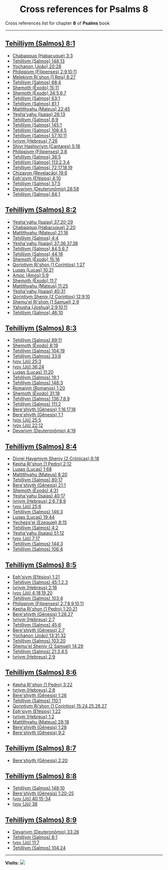 <div align="center">

# Cross references for **Psalms 8**
</div>

Cross references list for chapter **8** of **Psalms** book

---

<h2 id="1"><a href="https://bible.ozzuu.com/pt_yah/Psa/8#1" target="_blank">Tehilliym (Salmos) 8:1</a></h2>

- [Chabaqquq (Habacuque) 3:3](https://bible.ozzuu.com/pt_yah/Hc/3#3)
- [Tehilliym (Salmos) 148:13](https://bible.ozzuu.com/pt_yah/Psa/148#13)
- [Yochanon (João) 20:28](https://bible.ozzuu.com/pt_yah/Joh/20#28)
- [Philippiym (Filipenses) 2:9,10,11](https://bible.ozzuu.com/pt_yah/Php/2#9)
- [Melekiym Ri'shon (1 Reis) 8:27](https://bible.ozzuu.com/pt_yah/1Ki/8#27)
- [Tehilliym (Salmos) 68:4](https://bible.ozzuu.com/pt_yah/Psa/68#4)
- [Shemoth (Êxodo) 15:11](https://bible.ozzuu.com/pt_yah/Exo/15#11)
- [Shemoth (Êxodo) 34:5,6,7](https://bible.ozzuu.com/pt_yah/Exo/34#5)
- [Tehilliym (Salmos) 63:1](https://bible.ozzuu.com/pt_yah/Psa/63#1)
- [Tehilliym (Salmos) 81:1](https://bible.ozzuu.com/pt_yah/Psa/81#1)
- [Mattithyahu (Mateus) 22:45](https://bible.ozzuu.com/pt_yah/Mat/22#45)
- [Yesha'yahu (Isaías) 26:13](https://bible.ozzuu.com/pt_yah/Isa/26#13)
- [Tehilliym (Salmos) 8:9](https://bible.ozzuu.com/pt_yah/Psa/8#9)
- [Tehilliym (Salmos) 145:1](https://bible.ozzuu.com/pt_yah/Psa/145#1)
- [Tehilliym (Salmos) 108:4,5](https://bible.ozzuu.com/pt_yah/Psa/108#4)
- [Tehilliym (Salmos) 57:10,11](https://bible.ozzuu.com/pt_yah/Psa/57#10)
- [Ivriym (Hebreus) 7:26](https://bible.ozzuu.com/pt_yah/Heb/7#26)
- [Shiyr Hashiyriym (Cantares) 5:16](https://bible.ozzuu.com/pt_yah/Sos/5#16)
- [Philippiym (Filipenses) 3:8](https://bible.ozzuu.com/pt_yah/Php/3#8)
- [Tehilliym (Salmos) 36:5](https://bible.ozzuu.com/pt_yah/Psa/36#5)
- [Tehilliym (Salmos) 113:2,3,4](https://bible.ozzuu.com/pt_yah/Psa/113#2)
- [Tehilliym (Salmos) 72:17,18,19](https://bible.ozzuu.com/pt_yah/Psa/72#17)
- [Chizayon (Revelação) 19:6](https://bible.ozzuu.com/pt_yah/Rev/19#6)
- [Eph'siym (Efésios) 4:10](https://bible.ozzuu.com/pt_yah/Eph/4#10)
- [Tehilliym (Salmos) 57:5](https://bible.ozzuu.com/pt_yah/Psa/57#5)
- [Devariym (Deuteronômio) 28:58](https://bible.ozzuu.com/pt_yah/Deu/28#58)
- [Tehilliym (Salmos) 84:1](https://bible.ozzuu.com/pt_yah/Psa/84#1)
<h2 id="2"><a href="https://bible.ozzuu.com/pt_yah/Psa/8#2" target="_blank">Tehilliym (Salmos) 8:2</a></h2>

- [Yesha'yahu (Isaías) 37:20-29](https://bible.ozzuu.com/pt_yah/Isa/37#20)
- [Chabaqquq (Habacuque) 2:20](https://bible.ozzuu.com/pt_yah/Hc/2#20)
- [Mattithyahu (Mateus) 21:16](https://bible.ozzuu.com/pt_yah/Mat/21#16)
- [Tehilliym (Salmos) 4:4](https://bible.ozzuu.com/pt_yah/Psa/4#4)
- [Yesha'yahu (Isaías) 37:36,37,38](https://bible.ozzuu.com/pt_yah/Isa/37#36)
- [Tehilliym (Salmos) 84:5,6,7](https://bible.ozzuu.com/pt_yah/Psa/84#5)
- [Tehilliym (Salmos) 44:16](https://bible.ozzuu.com/pt_yah/Psa/44#16)
- [Shemoth (Êxodo) 15:16](https://bible.ozzuu.com/pt_yah/Exo/15#16)
- [Qorintiym Ri'shon (1 Coríntios) 1:27](https://bible.ozzuu.com/pt_yah/1Co/1#27)
- [Luqas (Lucas) 10:21](https://bible.ozzuu.com/pt_yah/Luk/10#21)
- [Amoc (Amós) 5:9](https://bible.ozzuu.com/pt_yah/Am/5#9)
- [Shemoth (Êxodo) 11:7](https://bible.ozzuu.com/pt_yah/Exo/11#7)
- [Mattithyahu (Mateus) 11:25](https://bible.ozzuu.com/pt_yah/Mat/11#25)
- [Yesha'yahu (Isaías) 40:31](https://bible.ozzuu.com/pt_yah/Isa/40#31)
- [Qorintiym Sheniy (2 Coríntios) 12:9,10](https://bible.ozzuu.com/pt_yah/2Co/12#9)
- [Shemu'el Ri'shon (1 Samuel) 2:9](https://bible.ozzuu.com/pt_yah/1Sm/2#9)
- [Yahusha (Joshua) 2:9,10,11](https://bible.ozzuu.com/pt_yah/Jos/2#9)
- [Tehilliym (Salmos) 46:10](https://bible.ozzuu.com/pt_yah/Psa/46#10)
<h2 id="3"><a href="https://bible.ozzuu.com/pt_yah/Psa/8#3" target="_blank">Tehilliym (Salmos) 8:3</a></h2>

- [Tehilliym (Salmos) 89:11](https://bible.ozzuu.com/pt_yah/Psa/89#11)
- [Shemoth (Êxodo) 8:19](https://bible.ozzuu.com/pt_yah/Exo/8#19)
- [Tehilliym (Salmos) 104:19](https://bible.ozzuu.com/pt_yah/Psa/104#19)
- [Tehilliym (Salmos) 33:6](https://bible.ozzuu.com/pt_yah/Psa/33#6)
- [Iyov (Jó) 25:3](https://bible.ozzuu.com/pt_yah/Job/25#3)
- [Iyov (Jó) 36:24](https://bible.ozzuu.com/pt_yah/Job/36#24)
- [Luqas (Lucas) 11:20](https://bible.ozzuu.com/pt_yah/Luk/11#20)
- [Tehilliym (Salmos) 19:1](https://bible.ozzuu.com/pt_yah/Psa/19#1)
- [Tehilliym (Salmos) 148:3](https://bible.ozzuu.com/pt_yah/Psa/148#3)
- [Romaiym (Romanos) 1:20](https://bible.ozzuu.com/pt_yah/Rom/1#20)
- [Shemoth (Êxodo) 31:18](https://bible.ozzuu.com/pt_yah/Exo/31#18)
- [Tehilliym (Salmos) 136:7,8,9](https://bible.ozzuu.com/pt_yah/Psa/136#7)
- [Tehilliym (Salmos) 111:2](https://bible.ozzuu.com/pt_yah/Psa/111#2)
- [Bere'shiyth (Gênesis) 1:16,17,18](https://bible.ozzuu.com/pt_yah/Gen/1#16)
- [Bere'shiyth (Gênesis) 1:1](https://bible.ozzuu.com/pt_yah/Gen/1#1)
- [Iyov (Jó) 25:5](https://bible.ozzuu.com/pt_yah/Job/25#5)
- [Iyov (Jó) 22:12](https://bible.ozzuu.com/pt_yah/Job/22#12)
- [Devariym (Deuteronômio) 4:19](https://bible.ozzuu.com/pt_yah/Deu/4#19)
<h2 id="4"><a href="https://bible.ozzuu.com/pt_yah/Psa/8#4" target="_blank">Tehilliym (Salmos) 8:4</a></h2>

- [Divrei Hayamiym Sheniy (2 Crônicas) 6:18](https://bible.ozzuu.com/pt_yah/2Ch/6#18)
- [Kepha Ri'shon (1 Pedro) 2:12](https://bible.ozzuu.com/pt_yah/1Pe/2#12)
- [Luqas (Lucas) 1:68](https://bible.ozzuu.com/pt_yah/Luk/1#68)
- [Mattithyahu (Mateus) 8:20](https://bible.ozzuu.com/pt_yah/Mat/8#20)
- [Tehilliym (Salmos) 80:17](https://bible.ozzuu.com/pt_yah/Psa/80#17)
- [Bere'shiyth (Gênesis) 21:1](https://bible.ozzuu.com/pt_yah/Gen/21#1)
- [Shemoth (Êxodo) 4:31](https://bible.ozzuu.com/pt_yah/Exo/4#31)
- [Yesha'yahu (Isaías) 40:17](https://bible.ozzuu.com/pt_yah/Isa/40#17)
- [Ivriym (Hebreus) 2:6,7,8,9](https://bible.ozzuu.com/pt_yah/Heb/2#6)
- [Iyov (Jó) 25:6](https://bible.ozzuu.com/pt_yah/Job/25#6)
- [Tehilliym (Salmos) 146:3](https://bible.ozzuu.com/pt_yah/Psa/146#3)
- [Luqas (Lucas) 19:44](https://bible.ozzuu.com/pt_yah/Luk/19#44)
- [Yechezq'el (Ezequiel) 8:15](https://bible.ozzuu.com/pt_yah/Eze/8#15)
- [Tehilliym (Salmos) 4:2](https://bible.ozzuu.com/pt_yah/Psa/4#2)
- [Yesha'yahu (Isaías) 51:12](https://bible.ozzuu.com/pt_yah/Isa/51#12)
- [Iyov (Jó) 7:17](https://bible.ozzuu.com/pt_yah/Job/7#17)
- [Tehilliym (Salmos) 144:3](https://bible.ozzuu.com/pt_yah/Psa/144#3)
- [Tehilliym (Salmos) 106:4](https://bible.ozzuu.com/pt_yah/Psa/106#4)
<h2 id="5"><a href="https://bible.ozzuu.com/pt_yah/Psa/8#5" target="_blank">Tehilliym (Salmos) 8:5</a></h2>

- [Eph'siym (Efésios) 1:21](https://bible.ozzuu.com/pt_yah/Eph/1#21)
- [Tehilliym (Salmos) 45:1,2,3](https://bible.ozzuu.com/pt_yah/Psa/45#1)
- [Ivriym (Hebreus) 2:16](https://bible.ozzuu.com/pt_yah/Heb/2#16)
- [Iyov (Jó) 4:18,19,20](https://bible.ozzuu.com/pt_yah/Job/4#18)
- [Tehilliym (Salmos) 103:4](https://bible.ozzuu.com/pt_yah/Psa/103#4)
- [Philippiym (Filipenses) 2:7,8,9,10,11](https://bible.ozzuu.com/pt_yah/Php/2#7)
- [Kepha Ri'shon (1 Pedro) 1:20,21](https://bible.ozzuu.com/pt_yah/1Pe/1#20)
- [Bere'shiyth (Gênesis) 1:26,27](https://bible.ozzuu.com/pt_yah/Gen/1#26)
- [Ivriym (Hebreus) 2:7](https://bible.ozzuu.com/pt_yah/Heb/2#7)
- [Tehilliym (Salmos) 45:6](https://bible.ozzuu.com/pt_yah/Psa/45#6)
- [Bere'shiyth (Gênesis) 2:7](https://bible.ozzuu.com/pt_yah/Gen/2#7)
- [Yochanon (João) 13:31,32](https://bible.ozzuu.com/pt_yah/Joh/13#31)
- [Tehilliym (Salmos) 103:20](https://bible.ozzuu.com/pt_yah/Psa/103#20)
- [Shemu'el Sheniy (2 Samuel) 14:29](https://bible.ozzuu.com/pt_yah/2Sm/14#29)
- [Tehilliym (Salmos) 21:3,4,5](https://bible.ozzuu.com/pt_yah/Psa/21#3)
- [Ivriym (Hebreus) 2:9](https://bible.ozzuu.com/pt_yah/Heb/2#9)
<h2 id="6"><a href="https://bible.ozzuu.com/pt_yah/Psa/8#6" target="_blank">Tehilliym (Salmos) 8:6</a></h2>

- [Kepha Ri'shon (1 Pedro) 3:22](https://bible.ozzuu.com/pt_yah/1Pe/3#22)
- [Ivriym (Hebreus) 2:8](https://bible.ozzuu.com/pt_yah/Heb/2#8)
- [Bere'shiyth (Gênesis) 1:26](https://bible.ozzuu.com/pt_yah/Gen/1#26)
- [Tehilliym (Salmos) 110:1](https://bible.ozzuu.com/pt_yah/Psa/110#1)
- [Qorintiym Ri'shon (1 Coríntios) 15:24,25,26,27](https://bible.ozzuu.com/pt_yah/1Co/15#24)
- [Eph'siym (Efésios) 1:22](https://bible.ozzuu.com/pt_yah/Eph/1#22)
- [Ivriym (Hebreus) 1:2](https://bible.ozzuu.com/pt_yah/Heb/1#2)
- [Mattithyahu (Mateus) 28:18](https://bible.ozzuu.com/pt_yah/Mat/28#18)
- [Bere'shiyth (Gênesis) 1:28](https://bible.ozzuu.com/pt_yah/Gen/1#28)
- [Bere'shiyth (Gênesis) 9:2](https://bible.ozzuu.com/pt_yah/Gen/9#2)
<h2 id="7"><a href="https://bible.ozzuu.com/pt_yah/Psa/8#7" target="_blank">Tehilliym (Salmos) 8:7</a></h2>

- [Bere'shiyth (Gênesis) 2:20](https://bible.ozzuu.com/pt_yah/Gen/2#20)
<h2 id="8"><a href="https://bible.ozzuu.com/pt_yah/Psa/8#8" target="_blank">Tehilliym (Salmos) 8:8</a></h2>

- [Tehilliym (Salmos) 148:10](https://bible.ozzuu.com/pt_yah/Psa/148#10)
- [Bere'shiyth (Gênesis) 1:20-25](https://bible.ozzuu.com/pt_yah/Gen/1#20)
- [Iyov (Jó) 40:15-34](https://bible.ozzuu.com/pt_yah/Job/40#15)
- [Iyov (Jó) 38](https://bible.ozzuu.com/pt_yah/Job/38)
<h2 id="9"><a href="https://bible.ozzuu.com/pt_yah/Psa/8#9" target="_blank">Tehilliym (Salmos) 8:9</a></h2>

- [Devariym (Deuteronômio) 33:26](https://bible.ozzuu.com/pt_yah/Deu/33#26)
- [Tehilliym (Salmos) 8:1](https://bible.ozzuu.com/pt_yah/Psa/8#1)
- [Iyov (Jó) 11:7](https://bible.ozzuu.com/pt_yah/Job/11#7)
- [Tehilliym (Salmos) 104:24](https://bible.ozzuu.com/pt_yah/Psa/104#24)


---

**Visits:**
![](https://profile-counter.glitch.me/visitCounter_crossrefs34/count.svg)
